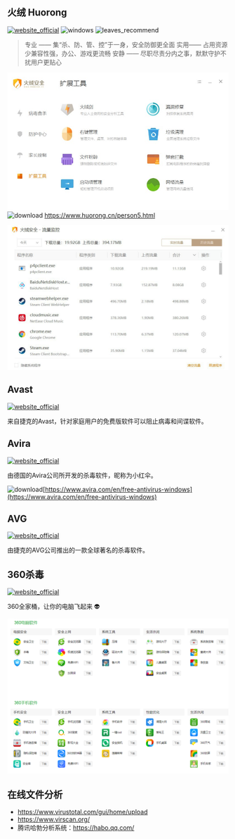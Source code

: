 ## 火绒 Huorong
[![website_official](https://gitbook07.oss-cn-hangzhou.aliyuncs.com/website_official.svg)](https://www.huorong.cn/) ![windows](https://gitbook07.oss-cn-hangzhou.aliyuncs.com/windows.svg) ![leaves_recommend](https://gitbook07.oss-cn-hangzhou.aliyuncs.com/leaves_rec.svg)

> 专业 —— 集“杀、防、管、控”于一身，安全防御更全面
实用—— 占用资源少兼容性强，办公、游戏更流畅
安静 —— 尽职尽责分内之事，默默守护不扰用户更贴心

![火绒](../../.gitbook/assets/z-system-secruity-virus-huorong.jpg)
![download](https://gitbook07.oss-cn-hangzhou.aliyuncs.com/download.svg) https://www.huorong.cn/person5.html

![火绒2](../../.gitbook/assets/z-system-secruity-virus-huorong2.jpg)

## Avast
[![website_official](https://gitbook07.oss-cn-hangzhou.aliyuncs.com/website_official.svg)](http://www.avast.com)

来自捷克的Avast，针对家庭用户的免费版软件可以阻止病毒和间谍软件。

## Avira
[![website_official](https://gitbook07.oss-cn-hangzhou.aliyuncs.com/website_official.svg)](https://www.avira.com)

由德国的Avira公司所开发的杀毒软件，昵称为小红伞。

![download](https://gitbook07.oss-cn-hangzhou.aliyuncs.com/download.svg)[https://www.avira.com/en/free-antivirus-windows](https://www.avira.com/en/free-antivirus-windows)

## AVG
[![website_official](https://gitbook07.oss-cn-hangzhou.aliyuncs.com/website_official.svg)](https://www.avg.com/)

由捷克的AVG公司推出的一款全球著名的杀毒软件。

## 360杀毒

[![website_official](https://gitbook07.oss-cn-hangzhou.aliyuncs.com/website_official.svg)](http://www.360.cn/download/)

360全家桶，让你的电脑飞起来 :alien:

![](../../.gitbook/assets/z-system-sec-vir-360.png)

## 在线文件分析

- https://www.virustotal.com/gui/home/upload
- https://www.virscan.org/
- 腾讯哈勃分析系统：https://habo.qq.com/